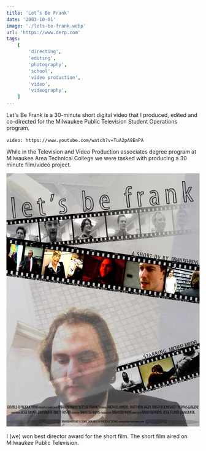 ```yaml
---
title: 'Let’s Be Frank'
date: '2003-10-01'
image: './lets-be-frank.webp'
url: 'https://www.derp.com'
tags:
    [
        'directing',
        'editing',
        'photography',
        'school',
        'video production',
        'video',
        'videography',
    ]
---
```


Let's Be Frank is a 30-minute short digital video that I produced, edited and co-directed for the Milwaukee Public Television Student Operations program.

`video: https://www.youtube.com/watch?v=TuA2pA8EnPA`

While in the Television and Video Production associates degree program at Milwaukee Area Technical College we were tasked with producing a 30 minute film/video project.

![Let's Be Frank Movie Poster](./poster.jpg)

I (we) won best director award for the short film. The short film aired on Milwaukee Public Television.
